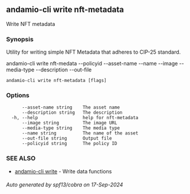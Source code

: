 ## andamio-cli write nft-metadata

Write NFT metadata

### Synopsis


Utility for writing simple NFT Metadata that adheres to CIP-25 standard.

andamio-cli write nft-medata
	--policyid
	--asset-name
	--name
	--image
	--media-type
	--description
	--out-file

	

```
andamio-cli write nft-metadata [flags]
```

### Options

```
      --asset-name string    The asset name
      --description string   The description
  -h, --help                 help for nft-metadata
      --image string         The image URL
      --media-type string    The media type
      --name string          The name of the asset
      --out-file string      Output file
      --policyid string      The policy ID
```

### SEE ALSO

* [andamio-cli write](andamio-cli_write.md)	 - Write data functions

###### Auto generated by spf13/cobra on 17-Sep-2024
